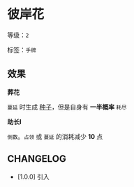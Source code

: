 # 彼岸花

等级：`2`

标签：`手牌`

## 效果

**葬花**

`蔓延` 时生成 [种子](../卡牌组/种子.md)，但是自身有 **一半概率** `耗尽`

**助长I**

`倒数`。`占领` 或 `蔓延` 的消耗减少 **10** 点

## CHANGELOG

- [1.0.0] 引入
